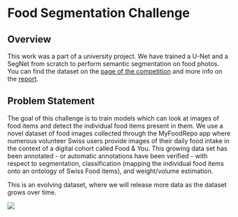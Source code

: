 # Food Segmentation Challenge

## Overview
This work was a part of a university project. We have trained a U-Net and a SegNet from scratch to perform semantic segmentation on food photos.
You can find the dataset on the [page of the competition](https://www.aicrowd.com/challenges/food-recognition-challenge) and more info on the [report](https://github.com/younik/food-segmentation/blob/main/report.pdf). 

## Problem Statement
The goal of this challenge is to train models which can look at images of food items and detect the individual food items present in them. We use a novel dataset of food images collected through the MyFoodRepo app where numerous volunteer Swiss users provide images of their daily food intake in the context of a digital cohort called Food & You. This growing data set has been annotated - or automatic annotations have been verified - with respect to segmentation, classification (mapping the individual food items onto an ontology of Swiss Food items), and weight/volume estimation.

This is an evolving dataset, where we will release more data as the dataset grows over time.

![](https://lh5.googleusercontent.com/__pXCJiHNja5GwYVymNY9GcOmhm4GTM6JrVzhM2e0A4M-tsSxwhXfAQY9tIVaxbDqsAFAu2IxTCTBzcwEr0Bz4ehpL4WABn2-bxi8ssM92afakbj-XGPQF0b5hFU_Te9jF2PVWf1)
